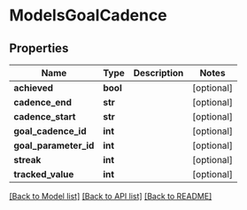 # ModelsGoalCadence

## Properties

Name | Type | Description | Notes
------------ | ------------- | ------------- | -------------
**achieved** | **bool** |  | [optional] 
**cadence_end** | **str** |  | [optional] 
**cadence_start** | **str** |  | [optional] 
**goal_cadence_id** | **int** |  | [optional] 
**goal_parameter_id** | **int** |  | [optional] 
**streak** | **int** |  | [optional] 
**tracked_value** | **int** |  | [optional] 

[[Back to Model list]](../README.md#documentation-for-models) [[Back to API list]](../README.md#documentation-for-api-endpoints) [[Back to README]](../README.md)


